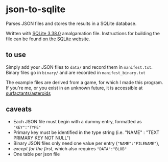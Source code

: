# json-to-sqlite
Parses JSON files and stores the results in a SQLite database.

Written with [SQLite 3.38.0](https://github.com/sqlite/sqlite/releases/tag/version-3.38.0) amalgamation file. Instructions for building the file can be found [on the SQLite website](https://www.sqlite.org/draft/amalgamation.html).

## to use

Simply add your JSON files to `data/` and record them in `manifest.txt`. Binary files go in `binary/` and are recorded in `manifest_binary.txt`

The example files are derived from a game, for which I made this program. If you're me, or you exist in an unknown future, it is accessible at [surfactants/asteroids](https://github.com/surfactants/asteroids)

## caveats

- Each JSON file must begin with a dummy entry, formatted as `"KEY":"TYPE"`
- Primary key must be identified in the type string (i.e. "NAME" : "TEXT PRIMARY KEY NOT NULL")
- Binary JSON files only need one value per entry (`"NAME":"FILENAME"`),
- *except for the first*, which also requires `"DATA":"BLOB"`
- One table per json file
